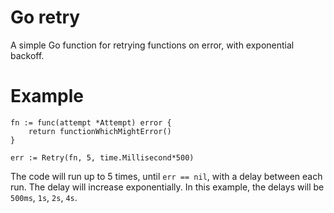 # Go retry
A simple Go function for retrying functions on error, with exponential backoff.

Example
===========

    fn := func(attempt *Attempt) error {
        return functionWhichMightError()
    }

    err := Retry(fn, 5, time.Millisecond*500)

The code will run up to 5 times, until `err == nil`, with a delay between each run. The delay will increase exponentially. In this example, the delays will be `500ms`, `1s`, `2s`, `4s`.
